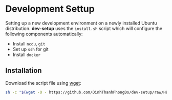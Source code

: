 # Development Settup

Setting up a new development environment on a newly installed Ubuntu distribution. **dev-setup** uses the `install.sh` script which will configure the following components automatically:

- Install `ncdu`, `git`
- Set up `ssh` for git
- Install `docker`

## Installation

Download the script file using [wget](https://www.gnu.org/software/wget):

```bash
sh -c "$(wget -O - https://github.com/DinhThanhPhongDo/dev-setup/raw/HEAD/install.sh)"
```
